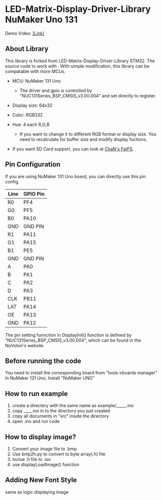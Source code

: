 # LED-Matrix-Display-Driver-Library NuMaker Uno 131
 
Demo Video: [[Link]](https://www.youtube.com/watch?v=Rvaf9_4eRo0)

## About Library 

This library is forked from LED-Matrix-Display-Driver-Library STM32. The source code to work with . With simple modification, this library can be compatable with more MCUs.

- MCU: NuMaker 131 Uno
    - The driver and gpio is controlled by "NUC131Series_BSP_CMSIS_v3.00.004" and set directly to register. 

- Display size: 64x32
- Color: RGB332
- Hue: 4 each R,G,B
    - If you want to change it to different RGB format or display size. You need to recalculate for buffer size and modify display fuctions.

- If you want SD Card support, you can look at [ChaN's FatFS](http://elm-chan.org/fsw/ff/00index_e.html). 

## Pin Configuration 

If you are using NuMaker 131 Uno board, you can directly use this pin config.

| Line | GPIO Pin |
| ---- | -------- |
| R0   | PF4      |
| G0   | PF5      |
| B0   | PA10     |
| GND  | GND PIN  |
| R1   | PA11     |
| G1   | PA15     |
| B1   | PE5      |
| GND  | GND PIN  |
| A    | PA0      |
| B    | PA1      |
| C    | PA2      |
| D    | PA3      |
| CLK  | PB11     |
| LAT  | PA14     |
| OE   | PA13     |
| GND  | PA12     |

The pin setting funnction in DisplayInit() function is defined by "NUC131Series_BSP_CMSIS_v3.00.004",  which can be found in the NuVoton's website

## Before running the code

You need to install the corresponding board from "tools->boards manager"   
In NuMaker 131 Uno, Install "NuMaker UNO"

## How to run example
1. create a directory with the same name as example/_____.ino
2. copy ____.ino in to the directory you just created
3. copy all documents in "src" inside the directory
4. open .ino and run code

## How to display image?

1. Convert your image file to .bmp
2. Use bmp2h.py to convert to byte array(.h) file
3. Inclue .h file to .iso
4. use displayLoadImage() function

## Adding New Font Style
same as logic displaying image

